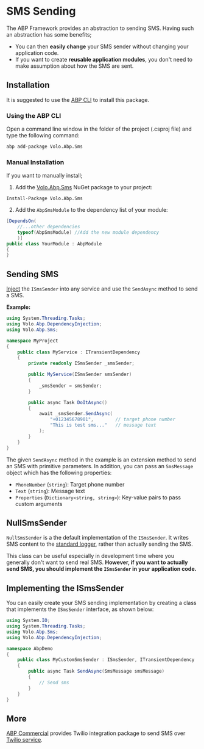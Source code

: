 # SMS Sending

The ABP Framework provides an abstraction to sending SMS. Having such an abstraction has some benefits;

- You can then **easily change** your SMS sender without changing your application code.
- If you want to create **reusable application modules**, you don't need to make assumption about how the SMS are sent.

## Installation

It is suggested to use the [ABP CLI](CLI.md) to install this package.

### Using the ABP CLI

Open a command line window in the folder of the project (.csproj file) and type the following command:

```bash
abp add-package Volo.Abp.Sms
```

### Manual Installation

If you want to manually install;

1. Add the [Volo.Abp.Sms](https://www.nuget.org/packages/Volo.Abp.Sms) NuGet package to your project:

```
Install-Package Volo.Abp.Sms
```

2. Add the `AbpSmsModule` to the dependency list of your module:

```csharp
[DependsOn(
    //...other dependencies
    typeof(AbpSmsModule) //Add the new module dependency
    )]
public class YourModule : AbpModule
{
}
```

## Sending SMS

[Inject](Dependency-Injection.md) the `ISmsSender` into any service and use the `SendAsync` method to send a SMS.

**Example:**

```csharp
using System.Threading.Tasks;
using Volo.Abp.DependencyInjection;
using Volo.Abp.Sms;

namespace MyProject
{
    public class MyService : ITransientDependency
    {
        private readonly ISmsSender _smsSender;

        public MyService(ISmsSender smsSender)
        {
            _smsSender = smsSender;
        }

        public async Task DoItAsync()
        {
            await _smsSender.SendAsync(
                "+012345678901",        // target phone number
                "This is test sms..."   // message text
            );
        }
    }
}
```

The given `SendAsync` method in the example is an extension method to send an SMS with primitive parameters. In addition, you can pass an `SmsMessage` object which has the following properties:

- `PhoneNumber` (`string`): Target phone number
- `Text` (`string`): Message text
- `Properties` (`Dictionary<string, string>`): Key-value pairs to pass custom arguments

## NullSmsSender

`NullSmsSender` is a the default implementation of the `ISmsSender`. It writes SMS content to the [standard logger](Logging.md), rather than actually sending the SMS.

This class can be useful especially in development time where you generally don't want to send real SMS. **However, if you want to actually send SMS, you should implement the `ISmsSender` in your application code.**

## Implementing the ISmsSender

You can easily create your SMS sending implementation by creating a class that implements the `ISmsSender` interface, as shown below:

```csharp
using System.IO;
using System.Threading.Tasks;
using Volo.Abp.Sms;
using Volo.Abp.DependencyInjection;

namespace AbpDemo
{
    public class MyCustomSmsSender : ISmsSender, ITransientDependency
    {
        public async Task SendAsync(SmsMessage smsMessage)
        {
            // Send sms
        }
    }
}
```

## More

[ABP Commercial](https://commercial.abp.io/) provides Twilio integration package to send SMS over [Twilio service](https://docs.abp.io/en/commercial/latest/modules/twilio-sms).
